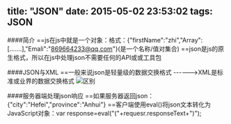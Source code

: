 title: "JSON"
date: 2015-05-02 23:53:02
tags: JSON
---
####简介
==js在js中就是一个对象：格式：{"firstName":"zhi","Array":[.......],"Emali":"869664233@qq.com"}(是一个名称/值对集合)
==json是js的原生格式，所以在js中处理json不需要任何的API或或工具包

####JSON与XML
==一般来说json是轻量级的数据交换格式 ------>XML是标准或业界的数据交换格式
![区别](JSON/json.jpg)

####服务器端处理json响应
==如果服务器返回json：{"city":"Hefei","province":"Anhui"}
==客户端使用eval()将json文本转化为JavaScript对象：var response=eval("("+requesr.responseText+")");



